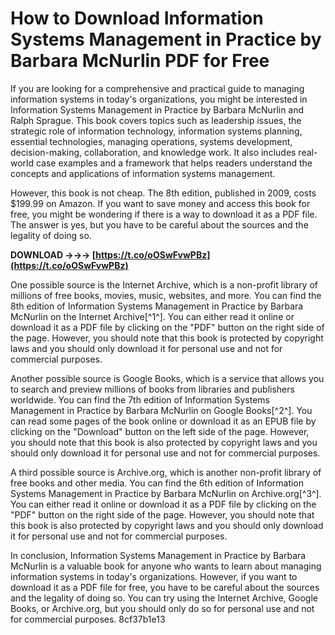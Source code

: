 
 
# How to Download Information Systems Management in Practice by Barbara McNurlin PDF for Free
  
If you are looking for a comprehensive and practical guide to managing information systems in today's organizations, you might be interested in Information Systems Management in Practice by Barbara McNurlin and Ralph Sprague. This book covers topics such as leadership issues, the strategic role of information technology, information systems planning, essential technologies, managing operations, systems development, decision-making, collaboration, and knowledge work. It also includes real-world case examples and a framework that helps readers understand the concepts and applications of information systems management.
  
However, this book is not cheap. The 8th edition, published in 2009, costs $199.99 on Amazon. If you want to save money and access this book for free, you might be wondering if there is a way to download it as a PDF file. The answer is yes, but you have to be careful about the sources and the legality of doing so.
 
**DOWNLOAD →→→ [https://t.co/oOSwFvwPBz](https://t.co/oOSwFvwPBz)**


  
One possible source is the Internet Archive, which is a non-profit library of millions of free books, movies, music, websites, and more. You can find the 8th edition of Information Systems Management in Practice by Barbara McNurlin on the Internet Archive[^1^]. You can either read it online or download it as a PDF file by clicking on the "PDF" button on the right side of the page. However, you should note that this book is protected by copyright laws and you should only download it for personal use and not for commercial purposes.
  
Another possible source is Google Books, which is a service that allows you to search and preview millions of books from libraries and publishers worldwide. You can find the 7th edition of Information Systems Management in Practice by Barbara McNurlin on Google Books[^2^]. You can read some pages of the book online or download it as an EPUB file by clicking on the "Download" button on the left side of the page. However, you should note that this book is also protected by copyright laws and you should only download it for personal use and not for commercial purposes.
  
A third possible source is Archive.org, which is another non-profit library of free books and other media. You can find the 6th edition of Information Systems Management in Practice by Barbara McNurlin on Archive.org[^3^]. You can either read it online or download it as a PDF file by clicking on the "PDF" button on the right side of the page. However, you should note that this book is also protected by copyright laws and you should only download it for personal use and not for commercial purposes.
  
In conclusion, Information Systems Management in Practice by Barbara McNurlin is a valuable book for anyone who wants to learn about managing information systems in today's organizations. However, if you want to download it as a PDF file for free, you have to be careful about the sources and the legality of doing so. You can try using the Internet Archive, Google Books, or Archive.org, but you should only do so for personal use and not for commercial purposes.
 8cf37b1e13
 
